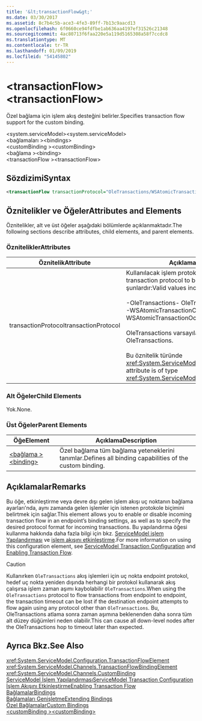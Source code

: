 ```yaml
---
title: '&lt;transactionFlow&gt;'
ms.date: 03/30/2017
ms.assetid: 8c7b4c5b-ace3-4fe3-89ff-7b13c9aacd13
ms.openlocfilehash: 6f0660ce94fdfbe1ab636aa4197ef31526c21348
ms.sourcegitcommit: 4ac80713f6faa220e5a119d5165308a58f7ccdc8
ms.translationtype: MT
ms.contentlocale: tr-TR
ms.lasthandoff: 01/09/2019
ms.locfileid: "54145802"
---
```

# <a name="lttransactionflowgt"></a><span data-ttu-id="c5a46-102">&lt;transactionFlow&gt;</span><span class="sxs-lookup"><span data-stu-id="c5a46-102">&lt;transactionFlow&gt;</span></span>
<span data-ttu-id="c5a46-103">Özel bağlama için işlem akış desteğini belirler.</span><span class="sxs-lookup"><span data-stu-id="c5a46-103">Specifies transaction flow support for the custom binding.</span></span>  
  
 <span data-ttu-id="c5a46-104">\<system.serviceModel></span><span class="sxs-lookup"><span data-stu-id="c5a46-104">\<system.serviceModel></span></span>  
<span data-ttu-id="c5a46-105">\<bağlamaları ></span><span class="sxs-lookup"><span data-stu-id="c5a46-105">\<bindings></span></span>  
<span data-ttu-id="c5a46-106">\<customBinding ></span><span class="sxs-lookup"><span data-stu-id="c5a46-106">\<customBinding></span></span>  
<span data-ttu-id="c5a46-107">\<bağlama ></span><span class="sxs-lookup"><span data-stu-id="c5a46-107">\<binding></span></span>  
<span data-ttu-id="c5a46-108">\<transactionFlow ></span><span class="sxs-lookup"><span data-stu-id="c5a46-108">\<transactionFlow></span></span>  
  
## <a name="syntax"></a><span data-ttu-id="c5a46-109">Sözdizimi</span><span class="sxs-lookup"><span data-stu-id="c5a46-109">Syntax</span></span>  
  
```xml  
<transactionFlow transactionProtocol="OleTransactions/WSAtomicTransactionOctober2004" />
```  
  
## <a name="attributes-and-elements"></a><span data-ttu-id="c5a46-110">Öznitelikler ve Öğeler</span><span class="sxs-lookup"><span data-stu-id="c5a46-110">Attributes and Elements</span></span>  
 <span data-ttu-id="c5a46-111">Öznitelikler, alt ve üst öğeler aşağıdaki bölümlerde açıklanmaktadır.</span><span class="sxs-lookup"><span data-stu-id="c5a46-111">The following sections describe attributes, child elements, and parent elements.</span></span>  
  
### <a name="attributes"></a><span data-ttu-id="c5a46-112">Öznitelikler</span><span class="sxs-lookup"><span data-stu-id="c5a46-112">Attributes</span></span>  
  
|<span data-ttu-id="c5a46-113">Öznitelik</span><span class="sxs-lookup"><span data-stu-id="c5a46-113">Attribute</span></span>|<span data-ttu-id="c5a46-114">Açıklama</span><span class="sxs-lookup"><span data-stu-id="c5a46-114">Description</span></span>|  
|---------------|-----------------|  
|<span data-ttu-id="c5a46-115">transactionProtocol</span><span class="sxs-lookup"><span data-stu-id="c5a46-115">transactionProtocol</span></span>|<span data-ttu-id="c5a46-116">Kullanılacak işlem protokolünü belirler.</span><span class="sxs-lookup"><span data-stu-id="c5a46-116">Specifies the transaction protocol to be used.</span></span> <span data-ttu-id="c5a46-117">Geçerli değerler şunlardır:</span><span class="sxs-lookup"><span data-stu-id="c5a46-117">Valid values include the following:</span></span><br /><br /> <span data-ttu-id="c5a46-118">-OleTransactions</span><span class="sxs-lookup"><span data-stu-id="c5a46-118">-   OleTransactions</span></span><br /><span data-ttu-id="c5a46-119">-WSAtomicTransactionOctober2004</span><span class="sxs-lookup"><span data-stu-id="c5a46-119">-   WSAtomicTransactionOctober2004</span></span><br /><br /> <span data-ttu-id="c5a46-120">OleTransactions varsayılandır.</span><span class="sxs-lookup"><span data-stu-id="c5a46-120">The default is OleTransactions.</span></span><br /><br /> <span data-ttu-id="c5a46-121">Bu öznitelik türünde <xref:System.ServiceModel.TransactionProtocol>.</span><span class="sxs-lookup"><span data-stu-id="c5a46-121">This attribute is of type <xref:System.ServiceModel.TransactionProtocol>.</span></span>|  
  
### <a name="child-elements"></a><span data-ttu-id="c5a46-122">Alt Öğeler</span><span class="sxs-lookup"><span data-stu-id="c5a46-122">Child Elements</span></span>  
 <span data-ttu-id="c5a46-123">Yok.</span><span class="sxs-lookup"><span data-stu-id="c5a46-123">None.</span></span>  
  
### <a name="parent-elements"></a><span data-ttu-id="c5a46-124">Üst Öğeler</span><span class="sxs-lookup"><span data-stu-id="c5a46-124">Parent Elements</span></span>  
  
|<span data-ttu-id="c5a46-125">Öğe</span><span class="sxs-lookup"><span data-stu-id="c5a46-125">Element</span></span>|<span data-ttu-id="c5a46-126">Açıklama</span><span class="sxs-lookup"><span data-stu-id="c5a46-126">Description</span></span>|  
|-------------|-----------------|  
|[<span data-ttu-id="c5a46-127">\<bağlama ></span><span class="sxs-lookup"><span data-stu-id="c5a46-127">\<binding></span></span>](../../../../../docs/framework/misc/binding.md)|<span data-ttu-id="c5a46-128">Özel bağlama tüm bağlama yeteneklerini tanımlar.</span><span class="sxs-lookup"><span data-stu-id="c5a46-128">Defines all binding capabilities of the custom binding.</span></span>|  
  
## <a name="remarks"></a><span data-ttu-id="c5a46-129">Açıklamalar</span><span class="sxs-lookup"><span data-stu-id="c5a46-129">Remarks</span></span>  
 <span data-ttu-id="c5a46-130">Bu öğe, etkinleştirme veya devre dışı gelen işlem akışı uç noktanın bağlama ayarları'nda, aynı zamanda gelen işlemler için istenen protokole biçimini belirtmek için sağlar.</span><span class="sxs-lookup"><span data-stu-id="c5a46-130">This element allows you to enable or disable incoming transaction flow in an endpoint’s binding settings, as well as to specify the desired protocol format for incoming transactions.</span></span> <span data-ttu-id="c5a46-131">Bu yapılandırma öğesi kullanma hakkında daha fazla bilgi için bkz. [ServiceModel işlem Yapılandırması](../../../../../docs/framework/wcf/feature-details/servicemodel-transaction-configuration.md) ve [işlem akışını etkinleştirme](../../../../../docs/framework/wcf/feature-details/enabling-transaction-flow.md).</span><span class="sxs-lookup"><span data-stu-id="c5a46-131">For more information on using this configuration element, see [ServiceModel Transaction Configuration](../../../../../docs/framework/wcf/feature-details/servicemodel-transaction-configuration.md) and [Enabling Transaction Flow](../../../../../docs/framework/wcf/feature-details/enabling-transaction-flow.md).</span></span>  
  
> [!CAUTION]
>  <span data-ttu-id="c5a46-132">Kullanırken `OleTransactions` akış işlemleri için uç nokta endpoint protokol, hedef uç nokta yeniden dışında herhangi bir protokol kullanarak akış çalışırsa işlem zaman aşımı kaybolabilir `OleTransactions`.</span><span class="sxs-lookup"><span data-stu-id="c5a46-132">When using the `OleTransactions` protocol to flow transactions from endpoint to endpoint, the transaction timeout can be lost if the destination endpoint attempts to flow again using any protocol other than `OleTransactions`.</span></span> <span data-ttu-id="c5a46-133">Bu, OleTransactions atlama sonra zaman aşımına beklenenden daha sonra tüm alt düzey düğümleri neden olabilir.</span><span class="sxs-lookup"><span data-stu-id="c5a46-133">This can cause all down-level nodes after the OleTransactions hop to timeout later than expected.</span></span>  
  
## <a name="see-also"></a><span data-ttu-id="c5a46-134">Ayrıca Bkz.</span><span class="sxs-lookup"><span data-stu-id="c5a46-134">See Also</span></span>  
 <xref:System.ServiceModel.Configuration.TransactionFlowElement>  
 <xref:System.ServiceModel.Channels.TransactionFlowBindingElement>  
 <xref:System.ServiceModel.Channels.CustomBinding>  
 [<span data-ttu-id="c5a46-135">ServiceModel İşlem Yapılandırması</span><span class="sxs-lookup"><span data-stu-id="c5a46-135">ServiceModel Transaction Configuration</span></span>](../../../../../docs/framework/wcf/feature-details/servicemodel-transaction-configuration.md)  
 [<span data-ttu-id="c5a46-136">İşlem Akışını Etkinleştirme</span><span class="sxs-lookup"><span data-stu-id="c5a46-136">Enabling Transaction Flow</span></span>](../../../../../docs/framework/wcf/feature-details/enabling-transaction-flow.md)  
 [<span data-ttu-id="c5a46-137">Bağlamalar</span><span class="sxs-lookup"><span data-stu-id="c5a46-137">Bindings</span></span>](../../../../../docs/framework/wcf/bindings.md)  
 [<span data-ttu-id="c5a46-138">Bağlamaları Genişletme</span><span class="sxs-lookup"><span data-stu-id="c5a46-138">Extending Bindings</span></span>](../../../../../docs/framework/wcf/extending/extending-bindings.md)  
 [<span data-ttu-id="c5a46-139">Özel Bağlamalar</span><span class="sxs-lookup"><span data-stu-id="c5a46-139">Custom Bindings</span></span>](../../../../../docs/framework/wcf/extending/custom-bindings.md)  
 [<span data-ttu-id="c5a46-140">\<customBinding ></span><span class="sxs-lookup"><span data-stu-id="c5a46-140">\<customBinding></span></span>](../../../../../docs/framework/configure-apps/file-schema/wcf/custombinding.md)
